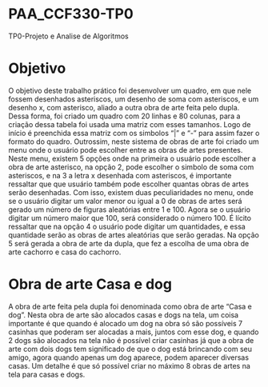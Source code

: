 # PAA_CCF330-TP0
TP0-Projeto e Analise de Algoritmos

# Objetivo
O objetivo deste trabalho prático foi desenvolver um quadro, em que nele fossem desenhados asteriscos,  um desenho de soma com asteriscos, e um desenho x, com asterisco, aliado a outra obra de arte feita pelo dupla. 
Dessa forma, foi criado um quadro com 20 linhas e 80 colunas, para a criação dessa tabela foi usada uma matriz com esses tamanhos. Logo de início é preenchida essa matriz com os simbolos “|” e “-” para assim fazer o formato do quadro.
Outrossim, neste sistema de obras de arte foi criado um menu onde o usuário pode escolher entre as obras de artes presentes. Neste menu, existem 5 opções onde na primeira o usuário pode escolher a obra de arte asterisco, na opção 2, pode escolher o simbolo de soma com asteriscos, e na 3 a letra x desenhada com asteriscos, é importante ressaltar que que usuário também pode escolher quantas obras de artes serão desenhadas. Com isso, existem duas peculiaridades no menu, onde se o usuário digitar um valor menor ou igual a 0 de obras de artes será gerado um número de figuras aleatórias entre 1 e 100. Agora se o usuário digitar um número maior que 100, será considerado o número 100. É lícito ressaltar que na opção 4 o usuário pode digitar um quantidades, e essa quantidade serão as obras de artes aleatórias que serão geradas. Na opção 5 será gerada a obra de arte da dupla, que fez a escolha de uma obra de arte cachorro e casa do cachorro.

# Obra de arte Casa e dog
A obra de arte feita pela dupla foi denominada como obra de arte “Casa e dog”. Nesta obra de arte são alocados casas e dogs na tela, um coisa importante é que quando é alocado um dog na obra só são possíveis 7 casinhas que poderam ser alocadas a mais, juntos com esse dog, e quando 2 dogs são alocados na tela não é possível criar casinhas já que a obra de arte com dois dogs tem significado de que o dog está brincando com seu amigo, agora quando apenas um dog aparece, podem aparecer diversas casas. Um detalhe é que só possível criar no máximo 8 obras de artes na tela para casas e dogs. 
